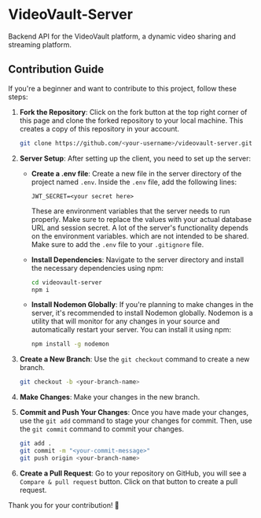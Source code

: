 # VideoVault-Server

Backend API for the VideoVault platform, a dynamic video sharing and streaming platform.

## Contribution Guide

If you're a beginner and want to contribute to this project, follow these steps:

1. **Fork the Repository**: Click on the fork button at the top right corner of this page and clone the forked repository to your local machine. This creates a copy of this repository in your account.

   ```bash
   git clone https://github.com/<your-username>/videovault-server.git
   ```

2. **Server Setup**: After setting up the client, you need to set up the server:

   - **Create a .env file**: Create a new file in the server directory of the project named `.env`. Inside the `.env` file, add the following lines:

     ```properties
     JWT_SECRET=<your secret here>
     ```

     These are environment variables that the server needs to run properly. Make sure to replace the values with your actual database URL and session secret.
     A lot of the server's functionality depends on the environment variables. which are not intended to be shared. Make sure to add the `.env` file to your `.gitignore` file.

   - **Install Dependencies**: Navigate to the server directory and install the necessary dependencies using npm:

     ```bash
     cd videovault-server
     npm i
     ```

   - **Install Nodemon Globally**: If you're planning to make changes in the server, it's recommended to install Nodemon globally. Nodemon is a utility that will monitor for any changes in your source and automatically restart your server. You can install it using npm:

     ```bash
     npm install -g nodemon
     ```

3. **Create a New Branch**: Use the `git checkout` command to create a new branch.

   ```bash
   git checkout -b <your-branch-name>
   ```

4. **Make Changes**: Make your changes in the new branch.

5. **Commit and Push Your Changes**: Once you have made your changes, use the `git add` command to stage your changes for commit. Then, use the `git commit` command to commit your changes.

   ```bash
   git add .
   git commit -m "<your-commit-message>"
   git push origin <your-branch-name>
   ```

6. **Create a Pull Request**: Go to your repository on GitHub, you will see a `Compare & pull request` button. Click on that button to create a pull request.

Thank you for your contribution! 🎉
